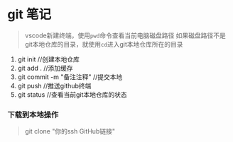 # git 笔记
> vscode新建终端，使用`pwd`命令查看当前电脑磁盘路径
> 如果磁盘路径不是git本地仓库的目录，就使用`cd`进入git本地仓库所在的目录
1. git init //创建本地仓库
2. git add . //添加缓存   
3. git commit -m "备注注释" //提交本地
4. git push //推送github终端
5. git status //查看当前git本地仓库的状态
### 下载到本地操作
> git clone "你的ssh GitHub链接"

